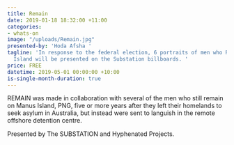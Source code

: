 ```yaml
---
title: Remain
date: 2019-01-18 18:32:00 +11:00
categories:
- whats-on
image: "/uploads/Remain.jpg"
presented-by: 'Hoda Afsha '
tagline: 'In response to the federal election, 6 portraits of men who Remain on Manus
  Island will be presented on the Substation billboards. '
price: FREE
datetime: 2019-05-01 00:00:00 +10:00
is-single-month-duration: true
---
```


REMAIN was made in collaboration with several of the men who still remain on Manus Island, PNG, five or more years after they left their homelands to seek asylum in Australia, but instead were sent to languish in the remote offshore detention centre. 

Presented by The SUBSTATION and Hyphenated Projects.
